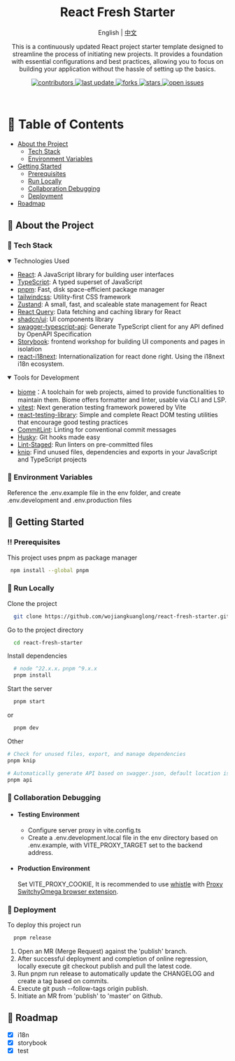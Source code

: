 <div align="center">

  <h1>React Fresh Starter</h1>

<span>English | <a href="./README.zh_CN.md">中文</a></span>

  <p>
    This is a continuously updated React project starter template designed to streamline the process of initiating new projects. It provides a foundation with essential configurations and best practices, allowing you to focus on building your application without the hassle of setting up the basics.
  </p>

<p>
  <a href="https://github.com/wojiangkuanglong/react-fresh-starter">
    <img src="https://img.shields.io/github/contributors/wojiangkuanglong/react-fresh-starter" alt="contributors" />
  </a>
  <a href="">
    <img src="https://img.shields.io/github/last-commit/wojiangkuanglong/react-fresh-starter" alt="last update" />
  </a>
  <a href="https://github.com/wojiangkuanglong/react-fresh-starter/network/members">
    <img src="https://img.shields.io/github/forks/wojiangkuanglong/react-fresh-starter" alt="forks" />
  </a>
  <a href="https://github.com/wojiangkuanglong/react-fresh-starter/stargazers">
    <img src="https://img.shields.io/github/stars/wojiangkuanglong/react-fresh-starter" alt="stars" />
  </a>
  <a href="https://github.com/wojiangkuanglong/react-fresh-starter/issues/">
    <img src="https://img.shields.io/github/issues/wojiangkuanglong/react-fresh-starter" alt="open issues" />
  </a>
</p>

</div>

<br />

# :notebook_with_decorative_cover: Table of Contents

- [About the Project](#star2-about-the-project)
  - [Tech Stack](#space_invader-tech-stack)
  - [Environment Variables](#key-environment-variables)
- [Getting Started](#toolbox-getting-started)
  - [Prerequisites](#bangbang-prerequisites)
  - [Run Locally](#running-run-locally)
  - [Collaboration Debugging](#wave-collaboration-debugging)
  - [Deployment](#triangular_flag_on_post-deployment)
- [Roadmap](#compass-roadmap)

## :star2: About the Project

### :space_invader: Tech Stack

<details open>
  <summary>Technologies Used</summary>
  <ul>
    <li><a href="https://reactjs.org/">React</a>: A JavaScript library for building user interfaces</li>
    <li><a href="https://www.typescriptlang.org/">TypeScript</a>: A typed superset of JavaScript</li>
    <li><a href="https://pnpm.io/">pnpm</a>: Fast, disk space-efficient package manager</li>
    <li><a href="https://tailwindcss.com/">tailwindcss</a>: Utility-first CSS framework</li>
    <li><a href="https://zustand-demo.pmnd.rs/">Zustand</a>: A small, fast, and scaleable state management for React</li>
    <li><a href="https://tanstack.com/query/latest">React Query</a>: Data fetching and caching library for React</li>
    <li><a href="https://ui.shadcn.com/">shadcn/ui</a>: UI components library</li>
    <li><a href="https://github.com/acacode/swagger-typescript-api">swagger-typescript-api</a>: Generate TypeScript client for any API defined by OpenAPI Specification</li>
     <li><a href="https://storybook.js.org/">Storybook</a>: frontend workshop for building UI components and pages in isolation</li>
     <li><a href="https://react.i18next.com/">react-i18next</a>: Internationalization for react done right. Using the i18next i18n ecosystem.</li>
  </ul>
</details>

<details open>
  <summary>Tools for Development</summary>
  <ul>
  <li><a href="https://github.com/biomejs/biome">biome</a>：A toolchain for web projects, aimed to provide functionalities to maintain them. Biome offers formatter and linter, usable via CLI and LSP.</li>
  <li><a href="https://vitest.dev/">vitest</a>: Next generation testing framework powered by Vite</li>
  <li><a href="https://github.com/testing-library/react-testing-library">react-testing-library</a>: Simple and complete React DOM testing utilities that encourage good testing practices</li>
    <li><a href="https://commitlint.js.org/#/">CommitLint</a>: Linting for conventional commit messages</li>
    <li><a href="https://typicode.github.io/husky/#/">Husky</a>: Git hooks made easy</li>
    <li><a href="https://github.com/okonet/lint-staged">Lint-Staged</a>: Run linters on pre-committed files</li>
    <li><a href="https://github.com/webpro/knip">knip</a>: Find unused files, dependencies and exports in your JavaScript and TypeScript projects</li>
  </ul>
</details>

### :key: Environment Variables

Reference the .env.example file in the env folder, and create .env.development and .env.production files

## :toolbox: Getting Started

### :bangbang: Prerequisites

This project uses pnpm as package manager

```bash
 npm install --global pnpm
```

### :running: Run Locally

Clone the project

```bash
  git clone https://github.com/wojiangkuanglong/react-fresh-starter.git
```

Go to the project directory

```bash
  cd react-fresh-starter
```

Install dependencies

```bash
  # node ^22.x.x，pnpm ^9.x.x
  pnpm install
```

Start the server

```bash
  pnpm start
```

or

```bash
  pnpm dev
```

Other

```bash
# Check for unused files, export, and manage dependencies
pnpm knip

# Automatically generate API based on swagger.json, default location is src/services
pnpm api

```

### :wave: Collaboration Debugging

- #### Testing Environment

  - Configure server proxy in vite.config.ts
  - Create a .env.development.local file in the env directory based on .env.example, with VITE_PROXY_TARGET set to the backend address.

- #### Production Environment

  Set VITE_PROXY_COOKIE,
  It is recommended to use [whistle](https://wproxy.org/whistle/) with [Proxy SwitchyOmega browser extension](https://chrome.google.com/webstore/detail/proxy-switchyomega/padekgcemlokbadohgkifijomclgjgif).

### :triangular_flag_on_post: Deployment

To deploy this project run

```bash
  pnpm release
```

1. Open an MR (Merge Request) against the 'publish' branch.
2. After successful deployment and completion of online regression, locally execute git checkout publish and pull the latest code.
3. Run pnpm run release to automatically update the CHANGELOG and create a tag based on commits.
4. Execute git push --follow-tags origin publish.
5. Initiate an MR from 'publish' to 'master' on Github.

## :compass: Roadmap

- [x] i18n
- [x] storybook
- [x] test
